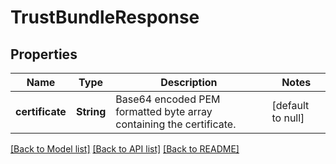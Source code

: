 # TrustBundleResponse

## Properties
Name | Type | Description | Notes
------------ | ------------- | ------------- | -------------
**certificate** | **String** | Base64 encoded PEM formatted byte array containing the certificate. | [default to null]

[[Back to Model list]](../README.md#documentation-for-models) [[Back to API list]](../README.md#documentation-for-api-endpoints) [[Back to README]](../README.md)


